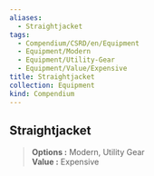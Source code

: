 ```yaml
---
aliases:
  - Straightjacket
tags:
  - Compendium/CSRD/en/Equipment
  - Equipment/Modern
  - Equipment/Utility-Gear
  - Equipment/Value/Expensive
title: Straightjacket
collection: Equipment
kind: Compendium
---
```

## Straightjacket  
  
>  
> **Options :** Modern, Utility Gear  
> **Value :** Expensive